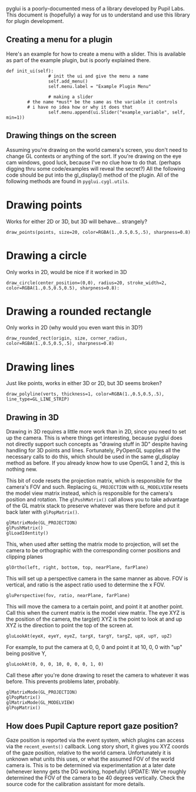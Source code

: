 pyglui is a poorly-documented mess of a library developed by Pupil Labs. This document is (hopefully) a way for us to understand and use this library for plugin development.

## Creating a menu for a plugin ##
Here's an example for how to create a menu with a slider. This is available as part of the example plugin, but is poorly explained there.
```
def init_ui(self):
                # init the ui and give the menu a name
                self.add_menu()
                self.menu.label = "Example Plugin Menu"

                # making a slider
		# the name *must* be the same as the variable it controls
		# i have no idea how or why it does that
                self.menu.append(ui.Slider("example_variable", self, min=1))
```

## Drawing things on the screen ##
Assuming you're drawing on the world camera's screen, you don't need to change GL contexts or anything of the sort. If you're drawing on the eye cam windows, good luck, because I've no clue how to do that. (perhaps digging thru some code/examples will reveal the secret?) All the following code should be put into the gl_display() method of the plugin. All of the following methods are found in `pyglui.cygl.utils`.

# Drawing points #
Works for either 2D or 3D, but 3D will behave... strangely?
```
draw_points(points, size=20, color=RGBA(1.,0.5,0.5,.5), sharpness=0.8)
```

# Drawing a circle #
Only works in 2D, would be nice if it worked in 3D
```
draw_circle(center_position=(0,0), radius=20, stroke_width=2, color=RGBA(1.,0.5,0.5,0.5), sharpness=0.8):
```

# Drawing a rounded rectangle #
Only works in 2D (why would you even want this in 3D?)
```
draw_rounded_rect(origin, size, corner_radius, color=RGBA(1.,0.5,0.5,.5), sharpness=0.8)
```

# Drawing lines #
Just like points, works in either 3D or 2D, but 3D seems broken?
```
draw_polyline(verts, thickness=1, color=RGBA(1.,0.5,0.5,.5), line_type=GL_LINE_STRIP)
```

## Drawing in 3D ##
Drawing in 3D requires a little more work than in 2D, since you need to set up the camera. This is where things get interesting, because pyglui does not directly support such concepts as "drawing stuff in 3D" despite having handling for 3D points and lines. Fortunately, PyOpenGL supplies all the necessary calls to do this, which should be used in the same gl_display method as before. If you already know how to use OpenGL 1 and 2, this is nothing new.

This bit of code resets the projection matrix, which is responsible for the camera's FOV and such. Replacing `GL_PROJECTION` with `GL_MODELVIEW` resets the model view matrix instead, which is responsible for the camera's position and rotation. The `glPushMatrix()` call allows you to take advantage of the GL matrix stack to preserve whatever was there before and put it back later with `glPopMatrix()`.
```
glMatrixMode(GL_PROJECTION)
glPushMatrix()
glLoadIdentity()
```

This, when used after setting the matrix mode to projection, will set the camera to be orthographic with the corresponding corner positions and clipping planes
```
glOrtho(left, right, bottom, top, nearPlane, farPlane)
```

This will set up a perspective camera in the same manner as above. FOV is vertical, and ratio is the aspect ratio used to determine the x FOV.
```
gluPerspective(fov, ratio, nearPlane, farPlane)
```

This will move the camera to a certain point, and point it at another point. Call this when the current matrix is the model view matrix. The eye XYZ is the position of the camera, the targ(et) XYZ is the point to look at and up XYZ is the direction to point the top of the screen at.
```
gluLookAt(eyeX, eyeY, eyeZ, targX, targY, targZ, upX, upY, upZ) 
```
For example, to put the camera at 0, 0, 0 and point it at 10, 0, 0 with "up" being positive Y,
```
gluLookAt(0, 0, 0, 10, 0, 0, 0, 1, 0)
```

Call these after you're done drawing to reset the camera to whatever it was before. This prevents problems later, probably.
```
glMatrixMode(GL_PROJECTION)
glPopMatrix()
glMatrixMode(GL_MODELVIEW)
glPopMatrix()
```

## How does Pupil Capture report gaze position? ##
Gaze position is reported via the event system, which plugins can access via the `recent_events()` callback. Long story short, it gives you XYZ coords of the gaze position, relative to the world camera. Unfortunately it is unknown what units this uses, or what the assumed FOV of the world camera is. This is to be determined via experimentation at a later date (whenever kenny gets the DG working, hopefully) UPDATE: We've roughly determined the FOV of the camera to be 40 degrees vertically. Check the source code for the calibration assistant for more details.
